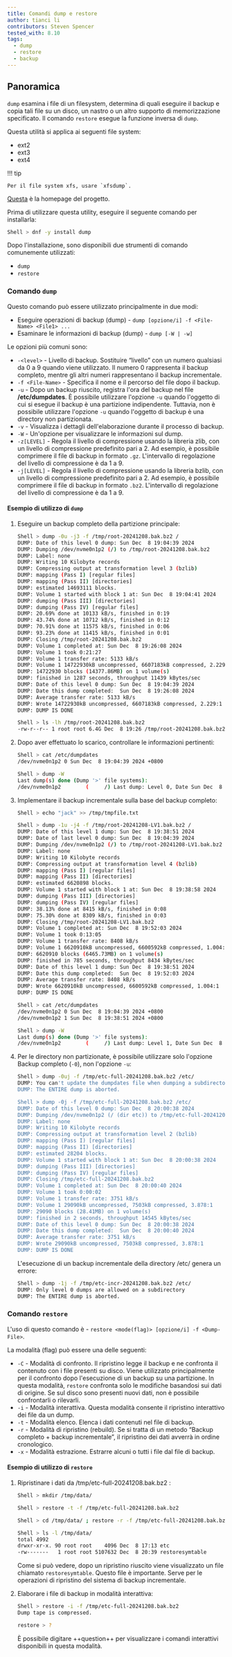 ```yaml
---
title: Comandi dump e restore
author: tianci li
contributors: Steven Spencer
tested_with: 8.10
tags:
  - dump
  - restore
  - backup
---
```


## Panoramica

`dump` esamina i file di un filesystem, determina di quali eseguire il backup e copia tali file su un disco, un nastro o un altro supporto di memorizzazione specificato. Il comando `restore` esegue la funzione inversa di `dump`.

Questa utilità si applica ai seguenti file system:

- ext2
- ext3
- ext4

!!! tip

```
Per il file system xfs, usare `xfsdump`.
```

[Questa](https://dump.sourceforge.io/) è la homepage del progetto.

Prima di utilizzare questa utility, eseguire il seguente comando per installarla:

```bash
Shell > dnf -y install dump
```

Dopo l'installazione, sono disponibili due strumenti di comando comunemente utilizzati:

- `dump`
- `restore`

### Comando `dump`

Questo comando può essere utilizzato principalmente in due modi:

- Eseguire operazioni di backup (dump) - `dump [opzione/i] -f <File-Name> <File1> ...`
- Esaminare le informazioni di backup (dump) - `dump [-W | -w]`

Le opzioni più comuni sono:

- `-<level>` - Livello di backup. Sostituire “livello” con un numero qualsiasi da 0 a 9 quando viene utilizzato. Il numero 0 rappresenta il backup completo, mentre gli altri numeri rappresentano il backup incrementale.
- `-f <File-Name>` - Specifica il nome e il percorso del file dopo il backup.
- `-u` - Dopo un backup riuscito, registra l'ora del backup nel file **/etc/dumpdates**. È possibile utilizzare l'opzione `-u` quando l'oggetto di cui si esegue il backup è una partizione indipendente. Tuttavia, non è possibile utilizzare l'opzione `-u` quando l'oggetto di backup è una directory non partizionata.
- `-v` - Visualizza i dettagli dell'elaborazione durante il processo di backup.
- `-W` - Un'opzione per visualizzare le informazioni sul dump.
- `-z[LEVEL]` - Regola il livello di compressione usando la libreria zlib, con un livello di compressione predefinito pari a 2. Ad esempio, è possibile comprimere il file di backup in formato `.gz`. L'intervallo di regolazione del livello di compressione è da 1 a 9.
- `-j[LEVEL]` - Regola il livello di compressione usando la libreria bzlib, con un livello di compressione predefinito pari a 2. Ad esempio, è possibile comprimere il file di backup in formato `.bz2`. L'intervallo di regolazione del livello di compressione è da 1 a 9.

#### Esempio di utilizzo di `dump`

1. Eseguire un backup completo della partizione principale:

   ```bash
   Shell > dump -0u -j3 -f /tmp/root-20241208.bak.bz2 /
   DUMP: Date of this level 0 dump: Sun Dec  8 19:04:39 2024
   DUMP: Dumping /dev/nvme0n1p2 (/) to /tmp/root-20241208.bak.bz2
   DUMP: Label: none
   DUMP: Writing 10 Kilobyte records
   DUMP: Compressing output at transformation level 3 (bzlib)
   DUMP: mapping (Pass I) [regular files]
   DUMP: mapping (Pass II) [directories]
   DUMP: estimated 14693111 blocks.
   DUMP: Volume 1 started with block 1 at: Sun Dec  8 19:04:41 2024
   DUMP: dumping (Pass III) [directories]
   DUMP: dumping (Pass IV) [regular files]
   DUMP: 20.69% done at 10133 kB/s, finished in 0:19
   DUMP: 43.74% done at 10712 kB/s, finished in 0:12
   DUMP: 70.91% done at 11575 kB/s, finished in 0:06
   DUMP: 93.23% done at 11415 kB/s, finished in 0:01
   DUMP: Closing /tmp/root-20241208.bak.bz2
   DUMP: Volume 1 completed at: Sun Dec  8 19:26:08 2024
   DUMP: Volume 1 took 0:21:27
   DUMP: Volume 1 transfer rate: 5133 kB/s
   DUMP: Volume 1 14722930kB uncompressed, 6607183kB compressed, 2.229:1
   DUMP: 14722930 blocks (14377.86MB) on 1 volume(s)
   DUMP: finished in 1287 seconds, throughput 11439 kBytes/sec
   DUMP: Date of this level 0 dump: Sun Dec  8 19:04:39 2024
   DUMP: Date this dump completed:  Sun Dec  8 19:26:08 2024
   DUMP: Average transfer rate: 5133 kB/s
   DUMP: Wrote 14722930kB uncompressed, 6607183kB compressed, 2.229:1
   DUMP: DUMP IS DONE

   Shell > ls -lh /tmp/root-20241208.bak.bz2
   -rw-r--r-- 1 root root 6.4G Dec  8 19:26 /tmp/root-20241208.bak.bz2
   ```

2. Dopo aver effettuato lo scarico, controllare le informazioni pertinenti:

   ```bash
   Shell > cat /etc/dumpdates
   /dev/nvme0n1p2 0 Sun Dec  8 19:04:39 2024 +0800

   Shell > dump -W
   Last dump(s) done (Dump '>' file systems):
   /dev/nvme0n1p2        (     /) Last dump: Level 0, Date Sun Dec  8 19:04:39 2024
   ```

3. Implementare il backup incrementale sulla base del backup completo:

   ```bash
   Shell > echo "jack" >> /tmp/tmpfile.txt

   Shell > dump -1u -j4 -f /tmp/root-20241208-LV1.bak.bz2 /
   DUMP: Date of this level 1 dump: Sun Dec  8 19:38:51 2024
   DUMP: Date of last level 0 dump: Sun Dec  8 19:04:39 2024
   DUMP: Dumping /dev/nvme0n1p2 (/) to /tmp/root-20241208-LV1.bak.bz2
   DUMP: Label: none
   DUMP: Writing 10 Kilobyte records
   DUMP: Compressing output at transformation level 4 (bzlib)
   DUMP: mapping (Pass I) [regular files]
   DUMP: mapping (Pass II) [directories]
   DUMP: estimated 6620898 blocks.
   DUMP: Volume 1 started with block 1 at: Sun Dec  8 19:38:58 2024
   DUMP: dumping (Pass III) [directories]
   DUMP: dumping (Pass IV) [regular files]
   DUMP: 38.13% done at 8415 kB/s, finished in 0:08
   DUMP: 75.30% done at 8309 kB/s, finished in 0:03
   DUMP: Closing /tmp/root-20241208-LV1.bak.bz2
   DUMP: Volume 1 completed at: Sun Dec  8 19:52:03 2024
   DUMP: Volume 1 took 0:13:05
   DUMP: Volume 1 transfer rate: 8408 kB/s
   DUMP: Volume 1 6620910kB uncompressed, 6600592kB compressed, 1.004:1
   DUMP: 6620910 blocks (6465.73MB) on 1 volume(s)
   DUMP: finished in 785 seconds, throughput 8434 kBytes/sec
   DUMP: Date of this level 1 dump: Sun Dec  8 19:38:51 2024
   DUMP: Date this dump completed:  Sun Dec  8 19:52:03 2024
   DUMP: Average transfer rate: 8408 kB/s
   DUMP: Wrote 6620910kB uncompressed, 6600592kB compressed, 1.004:1
   DUMP: DUMP IS DONE

   Shell > cat /etc/dumpdates
   /dev/nvme0n1p2 0 Sun Dec  8 19:04:39 2024 +0800
   /dev/nvme0n1p2 1 Sun Dec  8 19:38:51 2024 +0800

   Shell > dump -W
   Last dump(s) done (Dump '>' file systems):
   /dev/nvme0n1p2        (     /) Last dump: Level 1, Date Sun Dec  8 19:38:51 2024
   ```

4. Per le directory non partizionate, è possibile utilizzare solo l'opzione Backup completo (`-0`), non l'opzione `-u`:

   ```bash
   Shell > dump -0uj -f /tmp/etc-full-20241208.bak.bz2 /etc/
   DUMP: You can't update the dumpdates file when dumping a subdirectory
   DUMP: The ENTIRE dump is aborted.

   Shell > dump -0j -f /tmp/etc-full-20241208.bak.bz2 /etc/
   DUMP: Date of this level 0 dump: Sun Dec  8 20:00:38 2024
   DUMP: Dumping /dev/nvme0n1p2 (/ (dir etc)) to /tmp/etc-full-20241208.bak.bz2
   DUMP: Label: none
   DUMP: Writing 10 Kilobyte records
   DUMP: Compressing output at transformation level 2 (bzlib)
   DUMP: mapping (Pass I) [regular files]
   DUMP: mapping (Pass II) [directories]
   DUMP: estimated 28204 blocks.
   DUMP: Volume 1 started with block 1 at: Sun Dec  8 20:00:38 2024
   DUMP: dumping (Pass III) [directories]
   DUMP: dumping (Pass IV) [regular files]
   DUMP: Closing /tmp/etc-full-20241208.bak.bz2
   DUMP: Volume 1 completed at: Sun Dec  8 20:00:40 2024
   DUMP: Volume 1 took 0:00:02
   DUMP: Volume 1 transfer rate: 3751 kB/s
   DUMP: Volume 1 29090kB uncompressed, 7503kB compressed, 3.878:1
   DUMP: 29090 blocks (28.41MB) on 1 volume(s)
   DUMP: finished in 2 seconds, throughput 14545 kBytes/sec
   DUMP: Date of this level 0 dump: Sun Dec  8 20:00:38 2024
   DUMP: Date this dump completed:  Sun Dec  8 20:00:40 2024
   DUMP: Average transfer rate: 3751 kB/s
   DUMP: Wrote 29090kB uncompressed, 7503kB compressed, 3.878:1
   DUMP: DUMP IS DONE
   ```

   L'esecuzione di un backup incrementale della directory /etc/ genera un errore:

   ```bash
   Shell > dump -1j -f /tmp/etc-incr-20241208.bak.bz2 /etc/
   DUMP: Only level 0 dumps are allowed on a subdirectory
   DUMP: The ENTIRE dump is aborted.
   ```

### Comando `restore`

L'uso di questo comando è - `restore <mode(flag)> [opzione/i] -f <Dump-File>`.

La modalità (flag) può essere una delle seguenti:

- `-C` - Modalità di confronto. Il ripristino legge il backup e ne confronta il contenuto con i file presenti su disco. Viene utilizzato principalmente per il confronto dopo l'esecuzione di un backup su una partizione. In questa modalità, `restore` confronta solo le modifiche basandosi sui dati di origine. Se sul disco sono presenti nuovi dati, non è possibile confrontarli o rilevarli.
- `-i` - Modalità interattiva. Questa modalità consente il ripristino interattivo dei file da un dump.
- `-t` - Modalità elenco. Elenca i dati contenuti nel file di backup.
- `-r` - Modalità di ripristino (rebuild). Se si tratta di un metodo “Backup completo + backup incrementale”, il ripristino dei dati avverrà in ordine cronologico.
- `-x` - Modalità estrazione. Estrarre alcuni o tutti i file dal file di backup.

#### Esempio di utilizzo di `restore`

1. Ripristinare i dati da /tmp/etc-full-20241208.bak.bz2 :

   ```bash
   Shell > mkdir /tmp/data/

   Shell > restore -t -f /tmp/etc-full-20241208.bak.bz2

   Shell > cd /tmp/data/ ; restore -r -f /tmp/etc-full-20241208.bak.bz2

   Shell > ls -l /tmp/data/
   total 4992
   drwxr-xr-x. 90 root root    4096 Dec  8 17:13 etc
   -rw-------   1 root root 5107632 Dec  8 20:39 restoresymtable
   ```

   Come si può vedere, dopo un ripristino riuscito viene visualizzato un file chiamato `restoresymtable`. Questo file è importante. Serve per le operazioni di ripristino del sistema di backup incrementale.

2. Elaborare i file di backup in modalità interattiva:

   ```bash
   Shell > restore -i -f /tmp/etc-full-20241208.bak.bz2
   Dump tape is compressed.

   restore > ?
   ```

   È possibile digitare ++question++ per visualizzare i comandi interattivi disponibili in questa modalità.
